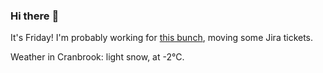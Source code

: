 ### Hi there :wave:

It's Friday! I'm probably working for [this bunch](https://github.com/kohofinancial), moving some Jira tickets.

Weather in Cranbrook: light snow, at -2°C.

